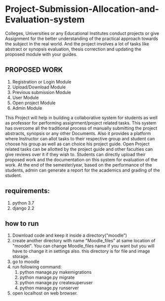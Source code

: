 # Project-Submission-Allocation-and-Evaluation-system
Colleges, Universities or any Educational Institutes conduct projects or give Assignment for the better understanding of the practical approach towards the subject in the real world. And the project involves a lot of tasks like abstract or synopsis evaluation, thesis correction and updating the proposed module with your guides.


## PROPOSED WORK
  1. Registration or Login Module
  2. Upload/Download Module
  3. Previous submission Module
  4. User Module
  5. Open project Module
  6. Admin Module
 

This Project will help in building a collaborative system for students as well as professor
for performing assignment/project related tasks. This system has overcome all the
traditional process of manually submitting the project abstracts, synopsis or any other
Documents. Also it provides a platform where Instructor can allot tasks to their
respective group and student can choose his group as well as can choice his project
guide. Open Project related tasks can be allotted by the project guide and other
faculties can give reviews over it if they wish to. Students can directly upload their
proposed work and the documentation on this system for evaluation of the work. At the
end of the semester/year, based on the performance of the students, admin can
generate a report for the academics and grading of the student.

## requirements:
  1. python 3.7
  2. django 2.2

## how to run
  1. Download code and keep it inside a directory("moodle")
  2. create another directory with name "Moodle_files" at same location of "moodel".
     You can change Moodle_files name if you want but you will have to change it in settings also.
     this directory is for file and image storage.
  3. go to moodle 
  4. run following command:
      1. python manage.py makemigrations
      2. python manage.py migrate
      3. python manage.py createsuperuser
      4. python manage.py runserver
  5. open localhost on web browser.
      
